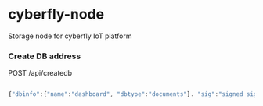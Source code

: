 # cyberfly-node
Storage node for cyberfly IoT platform


### Create DB address

POST /api/createdb

```javascript

{"dbinfo":{"name":"dashboard", "dbtype":"documents"}. "sig":"signed signature", "pubkey":"pubkey used to sign the dbinfo"}
```
